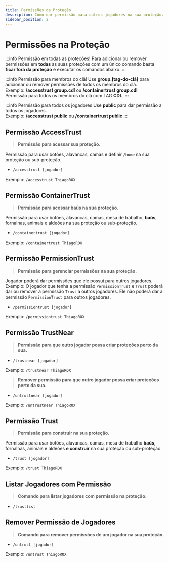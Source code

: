 ```yaml
---
title: Permissões da Proteção
description: Como dar permissão para outros jogadores na sua proteção.
sidebar_position: 2
---
```


# Permissões na Proteção

:::info Permissão em todas as proteções!
Para adicionar ou remover permissões em **todas** as suas proteções com um único comando basta **ficar fora da proteção** e executar os comandos abaixo.
:::

:::info Permissão para membros do clã!
Use **group.\[tag-do-clã\]** para adicionar ou remover permissões de todos os membros do clã.  
Exemplo: **/accesstrust group.cdl** ou **/containertrust group.cdl**  
Permissão para todos os membros do clã com TAG **CDL**.
:::

:::info Permissão para todos os jogadores
Use **public** para dar permissão a todos os jogadores.  
Exemplo: **/accesstrust public** ou **/containertrust public**
:::

## Permissão AccessTrust

> **Permissão para acessar sua proteção.**

Permissão para usar botões, alavancas, camas e definir `/home` na sua proteção ou sub-proteção.
* `/accesstrust [jogador]`  

Exemplo: `/accesstrust ThiagoROX`

## Permissão ContainerTrust

> **Permissão para acessar baús na sua proteção.**

Permissão para usar botões, alavancas, camas, mesa de trabalho, **baús**, fornalhas, animais e aldeões na sua proteção ou sub-proteção.  
* `/containertrust [jogador]`  

Exemplo: `/containertrust ThiagoROX`

## Permissão PermissionTrust

> **Permissão para gerenciar permissões na sua proteção.**

Jogador poderá dar permissões que ele possui para outros jogadores. Exemplo: O jogador que tenha a permissão `PermissionTrust` e `Trust` poderá dar ou remover a permissão `Trust` a outros jogadores. Ele não poderá dar a permissão `PermissionTrust` para outros jogadores.
* `/permissiontrust [jogador]`  

Exemplo: `/permissiontrust ThiagoROX`

## Permissão TrustNear

> **Permissão para que outro jogador possa criar proteções perto da sua.**

* `/trustnear [jogador]`  

Exemplo: `/trustnear ThiagoROX`

> **Remover permissão para que outro jogador possa criar proteções perto da sua.**

* `/untrustnear [jogador]`  

Exemplo: `/untrustnear ThiagoROX`

## Permissão Trust

> **Permissão para construir na sua proteção.**

Permissão para usar botões, alavancas, camas, mesa de trabalho **baús**, fornalhas, animais e aldeões **e construir** na sua proteção ou sub-proteção.
* `/trust [jogador]`  

Exemplo: `/trust ThiagoROX`

## Listar Jogadores com Permissão

> **Comando para listar jogadores com permissão na proteção.**  

* `/trustlist`

## Remover Permissão de Jogadores

> **Comando para remover permissões de um jogador na sua proteção.**  

* `/untrust [jogador]`  

Exemplo: `/untrust ThiagoROX`
